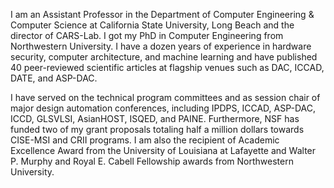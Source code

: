 I am an Assistant Professor in the Department of Computer Engineering & Computer Science at California State University, Long Beach and the director of CARS-Lab. I got my PhD in Computer Engineering from Northwestern University. I have a dozen years of experience in hardware security, computer architecture, and machine learning and have published 40 peer-reviewed scientific articles at flagship venues such as DAC, ICCAD, DATE, and ASP-DAC.

I have served on the technical program committees and as session chair of major design automation conferences, including IPDPS, ICCAD, ASP-DAC, ICCD, GLSVLSI, AsianHOST, ISQED, and PAINE. Furthermore, NSF has funded two of my grant proposals totaling half a million dollars towards CISE-MSI and CRII programs. I am also the recipient of Academic Excellence Award from the University of Louisiana at Lafayette and Walter P. Murphy and Royal E. Cabell Fellowship awards from Northwestern University.

<!---
r3zaei/r3zaei is a ✨ special ✨ repository because its `README.md` (this file) appears on your GitHub profile.
You can click the Preview link to take a look at your changes.
- 👋 Hi, I’m @r3zaei
- 👀 I’m interested in ...
- 🌱 I’m currently learning ...
- 💞️ I’m looking to collaborate on ...
- 📫 How to reach me ...


--->
